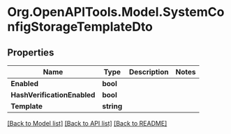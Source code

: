 # Org.OpenAPITools.Model.SystemConfigStorageTemplateDto

## Properties

Name | Type | Description | Notes
------------ | ------------- | ------------- | -------------
**Enabled** | **bool** |  | 
**HashVerificationEnabled** | **bool** |  | 
**Template** | **string** |  | 

[[Back to Model list]](../../README.md#documentation-for-models) [[Back to API list]](../../README.md#documentation-for-api-endpoints) [[Back to README]](../../README.md)

